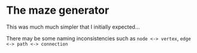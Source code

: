 # The maze generator

This was much much simpler that I initially expected...

There may be some naming inconsistencies such as `node <-> vertex`, `edge <-> path <-> connection`
